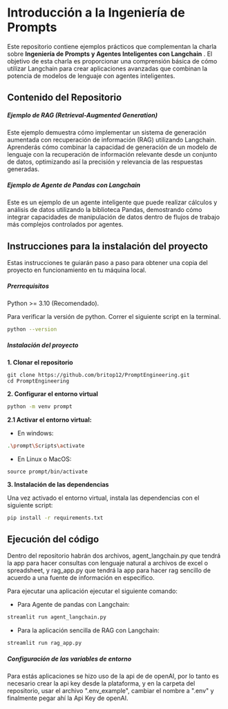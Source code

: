 # Introducción a la Ingeniería de Prompts

Este repositorio contiene ejemplos prácticos que complementan la charla sobre  **Ingeniería de Prompts y Agentes Inteligentes con Langchain** . El objetivo de esta charla es proporcionar una comprensión básica de cómo utilizar Langchain para crear aplicaciones avanzadas que combinan la potencia de modelos de lenguaje con agentes inteligentes.

## Contenido del Repositorio

##### Ejemplo de RAG (Retrieval-Augmented Generation)

Este ejemplo demuestra cómo implementar un sistema de generación aumentada con recuperación de información (RAG) utilizando Langchain. Aprenderás cómo combinar la capacidad de generación de un modelo de lenguaje con la recuperación de información relevante desde un conjunto de datos, optimizando así la precisión y relevancia de las respuestas generadas.

##### Ejemplo de Agente de Pandas con Langchain

Este es un ejemplo de un agente inteligente que puede realizar cálculos y análisis de datos utilizando la biblioteca Pandas, demostrando cómo integrar capacidades de manipulación de datos dentro de flujos de trabajo más complejos controlados por agentes.

## Instrucciones para la instalación del proyecto

Estas instrucciones te guiarán paso a paso para obtener una copia del proyecto en funcionamiento en tu máquina local.

##### Prerrequisitos

Python >= 3.10 (Recomendado).

Para verificar la versión de python. Correr el siguiente script en la terminal.

```bash
python --version
```

##### Instalación del proyecto

**1. Clonar el repositorio**

```
git clone https://github.com/britop12/PromptEngineering.git
cd PromptEngineering
```

**2. Configurar el entorno virtual**

```bash
python -m venv prompt
```

**2.1 Activar el entorno virtual:**

* En windows:

```bash
.\prompt\Scripts\activate
```

* En Linux o MacOS:

```
source prompt/bin/activate
```

**3. Instalación de las dependencias**

Una vez activado el entorno virtual, instala las dependencias con el siguiente script:

```bash
pip install -r requirements.txt
```

## Ejecución del código

Dentro del repositorio habrán dos archivos, agent_langchain.py que tendrá la app para hacer consultas con lenguaje natural a archivos de excel o spreadsheet, y rag_app.py que tendrá la app para hacer rag sencillo de acuerdo a una fuente de información en especifico.

Para ejecutar una aplicación ejecutar el siguiente comando:

* Para Agente de pandas con Langchain:

```bash
streamlit run agent_langchain.py
```

* Para la aplicación sencilla de RAG con Langchain:

```bash
streamlit run rag_app.py
```

##### Configuración de las variables de entorno

Para estás aplicaciones se hizo uso de la api de de openAI, por lo tanto es necesario crear la api key desde la plataforma, y en la carpeta del repositorio, usar el archivo ".env_example", cambiar el nombre a ".env" y finalmente pegar ahí la Api Key de openAI.
